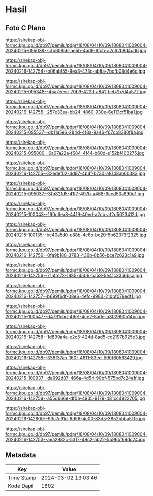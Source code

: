 # Hasil

## Foto C Plano

https://sirekap-obj-formc.kpu.go.id/db97/pemilu/pdpr/18/08/04/10/09/1808041009004-20240215-095039--cfb65956-ae5b-4ad9-9fcb-a2c62b8d4cd6.jpg

https://sirekap-obj-formc.kpu.go.id/db97/pemilu/pdpr/18/08/04/10/09/1808041009004-20240216-142754--b06abf55-9ea3-473c-ab8a-7bcfb08d4e6d.jpg

https://sirekap-obj-formc.kpu.go.id/db97/pemilu/pdpr/18/08/04/10/09/1808041009004-20240215-095348--45a7eeec-70b9-422d-a841-beb7b7d4a572.jpg

https://sirekap-obj-formc.kpu.go.id/db97/pemilu/pdpr/18/08/04/10/09/1808041009004-20240216-142755--257e33ee-bb24-4860-930e-6e113cf51ba1.jpg

https://sirekap-obj-formc.kpu.go.id/db97/pemilu/pdpr/18/08/04/10/09/1808041009004-20240215-095537--db11a5e6-284d-4f8a-9a46-f67db8380f8a.jpg

https://sirekap-obj-formc.kpu.go.id/db97/pemilu/pdpr/18/08/04/10/09/1808041009004-20240215-095800--6a07a22a-f684-4f44-b60d-e152bf400275.jpg

https://sirekap-obj-formc.kpu.go.id/db97/pemilu/pdpr/18/08/04/10/09/1808041009004-20240216-142755--32edef02-4d97-4b4f-b730-a8148ab60383.jpg

https://sirekap-obj-formc.kpu.go.id/db97/pemilu/pdpr/18/08/04/10/09/1808041009004-20240215-095937--3fb821d5-41f7-497b-a468-6ced50a890d1.jpg

https://sirekap-obj-formc.kpu.go.id/db97/pemilu/pdpr/18/08/04/10/09/1808041009004-20240215-100043--190c6ea8-4419-40ed-a2cb-af2d5623412d.jpg

https://sirekap-obj-formc.kpu.go.id/db97/pemilu/pdpr/18/08/04/10/09/1808041009004-20240215-100135--bc40a5d0-e88b-4c6b-bc20-5b62373f2325.jpg

https://sirekap-obj-formc.kpu.go.id/db97/pemilu/pdpr/18/08/04/10/09/1808041009004-20240216-142756--0fa9b180-3783-436b-8b56-bce7c623c1a9.jpg

https://sirekap-obj-formc.kpu.go.id/db97/pemilu/pdpr/18/08/04/10/09/1808041009004-20240216-142756--71afa173-1885-4506-ba58-5e41c3356bca.jpg

https://sirekap-obj-formc.kpu.go.id/db97/pemilu/pdpr/18/08/04/10/09/1808041009004-20240216-142757--b699f6df-08e6-4efc-9983-21dbf079edf1.jpg

https://sirekap-obj-formc.kpu.go.id/db97/pemilu/pdpr/18/08/04/10/09/1808041009004-20240215-100547--d4791cbd-46e1-4ce2-8a0e-b802990b14bc.jpg

https://sirekap-obj-formc.kpu.go.id/db97/pemilu/pdpr/18/08/04/10/09/1808041009004-20240216-142758--1d899a4a-e2c5-424d-8ad5-cc2197b925e3.jpg

https://sirekap-obj-formc.kpu.go.id/db97/pemilu/pdpr/18/08/04/10/09/1808041009004-20240216-142758--338f37ab-160f-4611-83ed-590f60563429.jpg

https://sirekap-obj-formc.kpu.go.id/db97/pemilu/pdpr/18/08/04/10/09/1808041009004-20240215-100937--da992d87-466a-4d54-90bf-575bd7c24a1f.jpg

https://sirekap-obj-formc.kpu.go.id/db97/pemilu/pdpr/18/08/04/10/09/1808041009004-20240216-142759--a55d666e-df0a-4935-9179-481cc4922705.jpg

https://sirekap-obj-formc.kpu.go.id/db97/pemilu/pdpr/18/08/04/10/09/1808041009004-20240216-142800--93c7c91d-6d56-4c00-83d5-3852bbba5115.jpg

https://sirekap-obj-formc.kpu.go.id/db97/pemilu/pdpr/18/08/04/10/09/1808041009004-20240216-142753--aea2982c-5317-49c2-ab22-5b96bf69dc24.jpg


## Metadata

| Key        | Value               |
| ---------- | ------------------- |
| Time Stamp | 2024-03-02 13:03:46 |
| Kode Dapil | 1802                |



